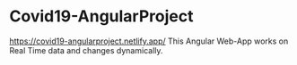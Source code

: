 # Covid19-AngularProject
 https://covid19-angularproject.netlify.app/
 This Angular Web-App works on Real Time data and changes dynamically.
